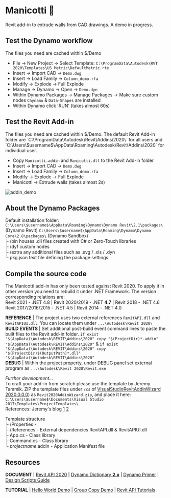 # Manicotti :burrito:
Revit add-in to extrude walls from CAD drawings. A demo in progress.


## Test the Dynamo workflow
The files you need are cached within $/Demo
- File -> New Project -> Select Template: `C:\ProgramData\Autodesk\RVT 2020\Templates\US Metric\DefaultMetric.rte`
- Insert -> Import CAD -> `Demo.dwg`
- Insert -> Load Family -> `Column_demo.rfa`
- Modify -> Explode -> Full Explode
- Manage -> Dynamo -> Open -> `Demo.dyn`
- Within Dynamo Packages -> Manage Packages -> Make sure custom nodes `Chynamo` & `Data-Shapes` are installed
- Within Dynamo click 'RUN' (takes almost 60s)


## Test the Revit Add-in
The files you need are cached within $/Demo. The default Revit Add-in folder are `C:\ProgramData\Autodesk\Revit\Addins\2020\` for all users and `C:\Users\$username$\AppData\Roaming\Autodesk\Revit\Addins\2020\` for individual user.
- Copy `Manicotti.addin` and `Manicotti.dll` to the Revit Add-in folder
- Insert -> Import CAD -> `Demo.dwg`
- Insert -> Load Family -> `Column_demo.rfa`
- Modify -> Explode -> Full Explode
- Manicotti -> Extrude walls (takes almost 2s)


![addin_demo](https://s3.ax1x.com/2020/11/14/DCbBGR.gif)


## About the Dynamo Packages
Default installation folder: `C:\Users\$username$\AppData\Roaming\Dynamo\Dynamo Revit\2.1\packages\` (Dynamo Revit) `C:\Users\$username$\AppData\Roaming\Dynamo\Dynamo Core\2.8\packages\` (Dynamo Sandbox)  
├ /bin	houses .dll files created with C# or Zero-Touch libraries  
├ /dyf	custom nodes  
├ /extra	any additional files such as .svg / .xls / .dyn  
└ pkg.json	text file defining the package settings  


## Compile the source code
The Manicotti add-in has only been tested against Revit 2020. To apply it in other version you need to rebuild it under .NET Framework. The version corresponding relations are:  
Revit 2021 - .NET 4.8 | Revit 2020/2019 - .NET **4.7** | Revit 2018 - .NET 4.6  
Revit 2017/2016/2015 - .NET 4.5 | Revit 2014 - .NET 4.0
 
**REFERENCE** | The project uses two external references `RevitAPI.dll` and `RevitAPIUI.dll`. You can locate them under `...\Autodesk\Revit 2020\`  
**BUILD EVENTS** | Set additional post-build event command lines to paste the built files to the Revit add-in folder. `if exist "$(AppData)\Autodesk\REVIT\Addins\2020" copy "$(ProjectDir)*.addin" "$(AppData)\Autodesk\REVIT\Addins\2020"` & `if exist "$(AppData)\Autodesk\REVIT\Addins\2020" copy "$(ProjectDir)$(OutputPath)*.dll" "$(AppData)\Autodesk\REVIT\Addins\2020"`  
**DEBUG** | Within the project property, under DEBUG panel set external program as `...\Autodesk\Revit 2020\Revit.exe`

*Further development...*  
To craft your add-in from scratch please use the template by Jeremy Tammik. ZIP the template files under `/cs` of [VisualStudioRevitAddinWizard 2020.0.0.0](https://github.com/jeremytammik/VisualStudioRevitAddinWizard/releases/tag/2020.0.0.0)) 
as `Revit2020AddinWizard.zip`, and place it here:
`C:\Users\$username$\Documents\Visual Studio 2017\Templates\ProjectTemplates\`  
References: Jeremy's blog [1](https://thebuildingcoder.typepad.com/blog/2015/05/autodesk-university-q1-adn-labs-and-wizard-update.html#5) [2](https://thebuildingcoder.typepad.com/blog/2019/04/revit-2020-c-and-vb-visual-studio-add-in-wizards.html)

Template structure  
├ /Properties  -  
├ /References  - External dependencies RevitAPI.dll & RevitAPIUI.dll  
├ App.cs	- Class library  
├ Command.cs	- Class library  
└ $projectname$.addin  - Application Manifest file  


## Resources

**DOCUMENT** | [Revit API 2020](https://www.revitapidocs.com/2020/) | [Dynamo Dictionary **2.x**](https://dictionary.dynamobim.com/2/) | [Dynamo Primer](https://primer.dynamobim.org/en/index.html) | [Design Scripts Guide](https://dynamobim.org/wp-content/links/DesignScriptGuide.pdf)

**TUTORIAL** | [Hello World Demo](http://aectechy.com/stepbystep-guide-to-your-first-revit-plugin/) | [Group Copy Demo](https://knowledge.autodesk.com/support/revit-products/learn-explore/caas/simplecontent/content/lesson-1-the-basic-plug.html) | [Revit API Tutorials](https://www.youtube.com/channel/UCHqe6I5GKoUEH4XlPw2VGGw/videos)